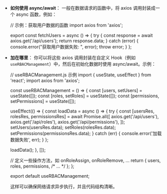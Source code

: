 * **如何使用 async/await**：
  一般在数据请求的函数中，将 axios 调用封装成一个 async 函数，例如：

  // 示例：获取用户数据的函数</span><span>
  </span><span>import</span><span> axios </span><span>from</span><span> </span><span>'axios'</span><span>;

  </span><span>export</span><span> </span><span>const</span><span> </span><span>fetchUsers</span><span> = </span><span>async</span><span> (</span><span></span><span>) => {
  </span><span>try</span><span> {
  </span><span>const</span><span> response = </span><span>await</span><span> axios.</span><span>get</span><span>(</span><span>'/api/users'</span><span>);
  </span><span>return</span><span> response.</span><span>data</span><span>;
  } </span><span>catch</span><span> (error) {
  </span><span>console</span><span>.</span><span>error</span><span>(</span><span>"获取用户数据失败: "</span><span>, error);
  </span><span>throw</span><span> error;
  }
  };
  </span></span></code></div></div></pre>
* **加在哪里**：
  你可以将这些 axios 调用封装在自定义 Hook（例如 `useRBACManagement`）中，然后在初始化数据时使用 async/await。示例：

  // useRBACManagement.js 示例
  import { useState, useEffect } from 'react';
  import axios from 'axios';

  const useRBACManagement = () => {
  const [users, setUsers] = useState([]);
  const [roles, setRoles] = useState([]);
  const [permissions, setPermissions] = useState([]);

  useEffect(() => {
  const loadData = async () => {
  try {
  const [usersRes, rolesRes, permissionsRes] = await Promise.all([
  axios.get('/api/users'),
  axios.get('/api/roles'),
  axios.get('/api/permissions'),
  ]);
  setUsers(usersRes.data);
  setRoles(rolesRes.data);
  setPermissions(permissionsRes.data);
  } catch (err) {
  console.error('加载数据失败', err);
  }
  };

  loadData();
  }, []);

  // 定义一些操作方法，如 onRoleAssign, onRoleRemove, ...
  return { users, roles, permissions, /* ... */ };
  };

  export default useRBACManagement;

  这样可以确保网络请求异步执行，并且代码结构清晰。
